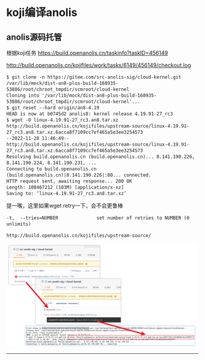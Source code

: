# koji编译anolis



## anolis源码托管

根据koji任务 <https://build.openanolis.cn/taskinfo?taskID=456149>

<http://build.openanolis.cn/kojifiles/work/tasks/6149/456149/checkout.log>

```
$ git clone -n https://gitee.com/src-anolis-sig/cloud-kernel.git /var/lib/mock/dist-an8-plus-build-168935-53886/root/chroot_tmpdir/scmroot/cloud-kernel
Cloning into '/var/lib/mock/dist-an8-plus-build-168935-53886/root/chroot_tmpdir/scmroot/cloud-kernel'...
$ git reset --hard origin/an8-4.19
HEAD is now at b0745d2 anolis8: kernel release 4.19.91-27_rc3
$ wget -O linux-4.19.91-27_rc3.an8.tar.xz http://build.openanolis.cn/kojifiles/upstream-source/linux-4.19.91-27_rc3.an8.tar.xz.6acca8f7109cc7ef465a5e3ee3254573
--2022-11-28 11:46:49--  http://build.openanolis.cn/kojifiles/upstream-source/linux-4.19.91-27_rc3.an8.tar.xz.6acca8f7109cc7ef465a5e3ee3254573
Resolving build.openanolis.cn (build.openanolis.cn)... 8.141.190.226, 8.141.190.224, 8.141.190.231, ...
Connecting to build.openanolis.cn (build.openanolis.cn)|8.141.190.226|:80... connected.
HTTP request sent, awaiting response... 200 OK
Length: 108467212 (103M) [application/x-xz]
Saving to: ‘linux-4.19.91-27_rc3.an8.tar.xz’

```

提一嘴，这里如果wget retry一下，会不会更鲁棒

```
-t,  --tries=NUMBER              set number of retries to NUMBER (0 unlimits)
```

```
http://build.openanolis.cn/kojifiles/upstream-source/
```


![20221128_141509_21](image/20221128_141509_21.png)
































---
